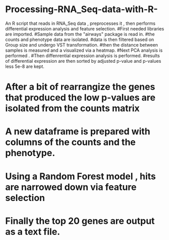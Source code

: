 # Processing-RNA_Seq-data-with-R-
An R script that reads in RNA_Seq data  , preprocesses it , then performs differential expression analysis and feature selection.
#First needed libraries are imported.
#Sample data from the "airways" package is read in.
#the counts and phenotype data are isolated.
#data is then filtered based on Group size and undergo VST transformation.
#then the distance between samples is measured and a visualized via a heatmap.
#Next PCA analysis is performed .
#Then diffenrential expression  analysis is performed.
#results of differential expression are then sorted by adjusted p-value and p-values less 5e-8 are kept.
# After a bit of rearrangize the genes that produced the low p-values are isolated from the  counts matrix
# A new dataframe is prepared with columns of the counts and the phenotype.
# Using a Random Forest model , hits are narrowed down via feature selection
# Finally the top 20 genes are output as a text file.

